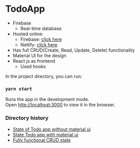 # TodoApp

* Firebase
  * Real-time database
* Hosted online:
  * Firebase: [click here](https://mytodo-ep.web.app)
  * Netlify: [click here](https://mytodo-ep.netlify.app)
* Has full CRUD(Create, Read, Update, Delete) functionality
* Material UI for the design
* React js as frontend
  * Used hooks



In the project directory, you can run:

### `yarn start`
Runs the app in the development mode.\
Open [http://localhost:3000](http://localhost:3000) to view it in the browser.

### Directory history
* [State of Todo app without material ui](https://github.com/ExciteProgrammer/todo-app/tree/e0c137ede133128ec7b3b474db7753f824b24c96)
* [State Todo app with material ui](https://github.com/ExciteProgrammer/todo-app/tree/2d9dc82a8e57b1e7ddf6d512ed08458b5a162791)
* [Fully functional CRUD state](https://github.com/ExciteProgrammer/todo-app/tree/8d629f9d1b7551c56c2a9f7be6f5ea1690aff367)
